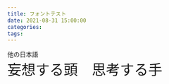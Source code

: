 ```yaml
---
title: フォントテスト
date: 2021-08-31 15:00:00
categories:
tags: 
---
```


<link rel="preconnect" href="https://fonts.googleapis.com">
<link rel="preconnect" href="https://fonts.gstatic.com" crossorigin>
<link href="https://fonts.googleapis.com/css2?family=Kosugi&family=Kosugi+Maru&display=swap" rel="stylesheet">
<style>  
.cinema{
font-family: 'Kosugi Maru', sans-serif;
}

</style>
他の日本語
<div class="cinema" style="font-size:xx-large">妄想する頭　思考する手</div>